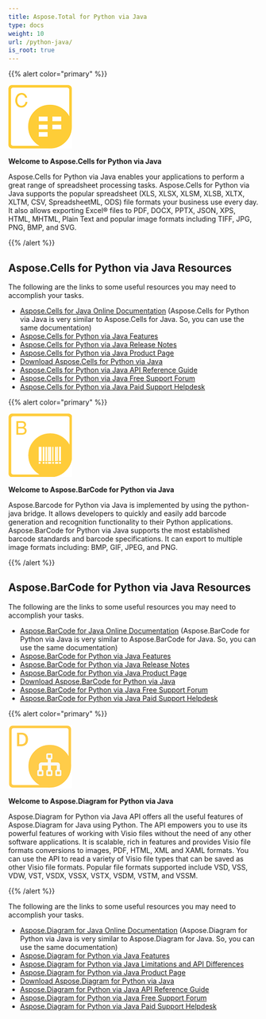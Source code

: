 ```yaml
---
title: Aspose.Total for Python via Java
type: docs
weight: 10
url: /python-java/
is_root: true
---
```


{{% alert color="primary" %}}

**![Aspose.Cells for Python via Java](aspose_cells-for-python-java.png)**

**Welcome to Aspose.Cells for Python via Java**

Aspose.Cells for Python via Java enables your applications to perform a great range of spreadsheet processing tasks. Aspose.Cells for Python via Java supports the popular spreadsheet (XLS, XLSX, XLSM, XLSB, XLTX, XLTM, CSV, SpreadsheetML, ODS) file formats your business use every day. It also allows exporting Excel® files to PDF, DOCX, PPTX, JSON, XPS, HTML, MHTML, Plain Text and popular image formats including TIFF, JPG, PNG, BMP, and SVG.

{{% /alert %}} 

## **Aspose.Cells for Python via Java Resources**

The following are the links to some useful resources you may need to accomplish your tasks.

- [Aspose.Cells for Java Online Documentation](/cells/java/) (Aspose.Cells for Python via Java is very similar to Aspose.Cells for Java. So, you can use the same documentation)
- [Aspose.Cells for Python via Java Features](/cells/python-java/features/)
- [Aspose.Cells for Python via Java Release Notes](/cells/python-java/release-notes/)
- [Aspose.Cells for Python via Java Product Page](https://products.aspose.com/cells/python-java/)
- [Download Aspose.Cells for Python via Java](https://downloads.aspose.com/cells/python-java)
- [Aspose.Cells for Python via Java API Reference Guide](https://apireference.aspose.com/cells/python-java)
- [Aspose.Cells for Python via Java Free Support Forum](https://forum.aspose.com/c/cells/9)
- [Aspose.Cells for Python via Java Paid Support Helpdesk](https://helpdesk.aspose.com/)

{{% alert color="primary" %}}

**![Aspose.BarCode for Python via Java](aspose_barcode-for-python-java.png)**

**Welcome to Aspose.BarCode for Python via Java**

Aspose.Barcode for Python via Java is implemented by using the python-java bridge. It allows developers to quickly and easily add barcode generation and recognition functionality to their Python applications. Aspose.BarCode for Python via Java supports the most established barcode standards and barcode specifications. It can export to multiple image formats including: BMP, GIF, JPEG, and PNG.

{{% /alert %}} 

## **Aspose.BarCode for Python via Java Resources**

The following are the links to some useful resources you may need to accomplish your tasks.

- [Aspose.BarCode for Java Online Documentation](/barcode/java/) (Aspose.BarCode for Python via Java is very similar to Aspose.BarCode for Java. So, you can use the same documentation)
- [Aspose.BarCode for Python via Java Features](/barcode/python-java/features/)
- [Aspose.BarCode for Python via Java Release Notes](/barcode/python-java/release-notes/)
- [Aspose.BarCode for Python via Java Product Page](https://products.aspose.com/barcode/python-java)
- [Download Aspose.BarCode for Python via Java](https://downloads.aspose.com/barcode/python-java)
- [Aspose.BarCode for Python via Java Free Support Forum](https://forum.aspose.com/c/barcode)
- [Aspose.BarCode for Python via Java Paid Support Helpdesk](https://helpdesk.aspose.com/)

{{% alert color="primary" %}}

**![Aspose.Diagram for Python via Java](aspose_diagram-for-python-java.png)**

**Welcome to Aspose.Diagram for Python via Java**

Aspose.Diagram for Python via Java API offers all the useful features of Aspose.Diagram for Java using Python. The API empowers you to use its powerful features of working with Visio files without the need of any other software applications. It is scalable, rich in features and provides Visio file formats conversions to images, PDF, HTML, XML and XAML formats. You can use the API to read a variety of Visio file types that can be saved as other Visio file formats. Popular file formats supported include VSD, VSS, VDW, VST, VSDX, VSSX, VSTX, VSDM, VSTM, and VSSM.

{{% /alert %}}

The following are the links to some useful resources you may need to accomplish your tasks.

- [Aspose.Diagram for Java Online Documentation](/diagram/java/) (Aspose.Diagram for Python via Java is very similar to Aspose.Diagram for Java. So, you can use the same documentation)
- [Aspose.Diagram for Python via Java Features](/diagram/java/feature-list/)
- [Aspose.Diagram for Python via Java Limitations and API Differences](/diagram/java/aspose-diagram-for-python-via-java-limitations-and-api-differences/)
- [Aspose.Diagram for Python via Java Product Page](https://products.aspose.com/diagram/python-java/)
- [Download Aspose.Diagram for Python via Java](https://downloads.aspose.com/diagram/python-java)
- [Aspose.Diagram for Python via Java API Reference Guide](https://apireference.aspose.com/diagram/python-java)
- [Aspose.Diagram for Python via Java Free Support Forum](https://forum.aspose.com/c/diagram/17)
- [Aspose.Diagram for Python via Java Paid Support Helpdesk](https://helpdesk.aspose.com/)
